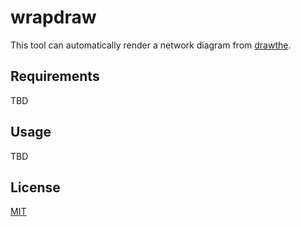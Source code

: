 # wrapdraw

This tool can automatically render a network diagram from [drawthe](https://github.com/cidrblock/drawthe.net).

## Requirements

TBD

## Usage

TBD

## License

[MIT](https://github.com/sky-joker/wrapdraw/blob/master/LICENSE.txt)
